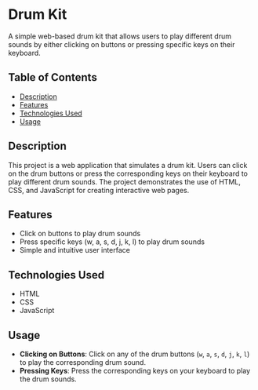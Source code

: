 # Drum Kit

A simple web-based drum kit that allows users to play different drum sounds by either clicking on buttons or pressing specific keys on their keyboard.

## Table of Contents

- [Description](#description)
- [Features](#features)
- [Technologies Used](#technologies-used)
- [Usage](#usage)

## Description

This project is a web application that simulates a drum kit. Users can click on the drum buttons or press the corresponding keys on their keyboard to play different drum sounds. The project demonstrates the use of HTML, CSS, and JavaScript for creating interactive web pages.

## Features

- Click on buttons to play drum sounds
- Press specific keys (w, a, s, d, j, k, l) to play drum sounds
- Simple and intuitive user interface

## Technologies Used

- HTML
- CSS
- JavaScript

## Usage

- **Clicking on Buttons**: Click on any of the drum buttons (`w`, `a`, `s`, `d`, `j`, `k`, `l`) to play the corresponding drum sound.
- **Pressing Keys**: Press the corresponding keys on your keyboard to play the drum sounds.
